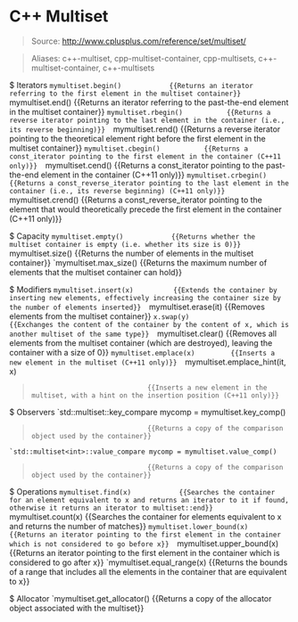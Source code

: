 # C++ Multiset

> Source: http://www.cplusplus.com/reference/set/multiset/

> Aliases: c++-multiset, cpp-multiset-container, cpp-multisets, c++-multiset-container, c++-multisets

$ Iterators
    `mymultiset.begin()            {{Returns an iterator referring to the first element in the multiset container}} 
    `mymultiset.end()              {{Returns an iterator referring to the past-the-end element in the multiset container}} 
    `mymultiset.rbegin()           {{Returns a reverse iterator pointing to the last element in the container (i.e., its reverse beginning)}} 
    `mymultiset.rend()             {{Returns a reverse iterator pointing to the theoretical element right before the first element in the multiset container}} 
    `mymultiset.cbegin()           {{Returns a const_iterator pointing to the first element in the container (C++11 only)}} 
    `mymultiset.cend()             {{Returns a const_iterator pointing to the past-the-end element in the container (C++11 only)}} 
    `mymultiset.crbegin()          {{Returns a const_reverse_iterator pointing to the last element in the container (i.e., its reverse beginning) (C++11 only)}} 
    `mymultiset.crend()            {{Returns a const_reverse_iterator pointing to the element that would theoretically precede the first element in the container (C++11 only)}} 

$ Capacity
    `mymultiset.empty()            {{Returns whether the multiset container is empty (i.e. whether its size is 0)}} 
    `mymultiset.size()             {{Returns the number of elements in the multiset container}} 
    `mymultiset.max_size()         {{Returns the maximum number of elements that the multiset container can hold}} 

$ Modifiers
    `mymultiset.insert(x)          {{Extends the container by inserting new elements, effectively increasing the container size by the number of elements inserted}} 
    `mymultiset.erase(it)          {{Removes elements from the multiset container}} 
    `x.swap(y)                     {{Exchanges the content of the container by the content of x, which is another multiset of the same type}} 
    `mymultiset.clear()            {{Removes all elements from the multiset container (which are destroyed), leaving the container with a size of 0}} 
    `mymultiset.emplace(x)         {{Inserts a new element in the multiset (C++11 only)}} 
    `mymultiset.emplace_hint(it, x)
>                                  {{Inserts a new element in the multiset, with a hint on the insertion position (C++11 only)}} 

$ Observers
    `std::multiset<int>::key_compare mycomp = mymultiset.key_comp()
>                                  {{Returns a copy of the comparison object used by the container}} 
    `std::multiset<int>::value_compare mycomp = mymultiset.value_comp()
>                                  {{Returns a copy of the comparison object used by the container}} 

$ Operations
    `mymultiset.find(x)            {{Searches the container for an element equivalent to x and returns an iterator to it if found, otherwise it returns an iterator to multiset::end}} 
    `mymultiset.count(x)           {{Searches the container for elements equivalent to x and returns the number of matches}} 
    `mymultiset.lower_bound(x)     {{Returns an iterator pointing to the first element in the container which is not considered to go before x}} 
    `mymultiset.upper_bound(x)     {{Returns an iterator pointing to the first element in the container which is considered to go after x}} 
    `mymultiset.equal_range(x)     {{Returns the bounds of a range that includes all the elements in the container that are equivalent to x}} 

$ Allocator
    `mymultiset.get_allocator()    {{Returns a copy of the allocator object associated with the multiset}} 

